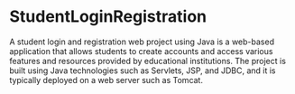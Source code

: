 # StudentLoginRegistration
A student login and registration web project using Java is a web-based application that allows students to create accounts and access various features and resources provided by educational institutions. The project is built using Java technologies such as Servlets, JSP, and JDBC, and it is typically deployed on a web server such as Tomcat.
